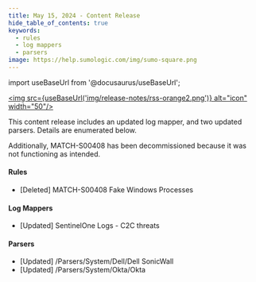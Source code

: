 ```yaml
---
title: May 15, 2024 - Content Release
hide_table_of_contents: true
keywords:
  - rules
  - log mappers
  - parsers
image: https://help.sumologic.com/img/sumo-square.png
---
```


import useBaseUrl from '@docusaurus/useBaseUrl';

<a href="https://help.sumologic.com/release-notes-cse/rss.xml"><img src={useBaseUrl('img/release-notes/rss-orange2.png')} alt="icon" width="50"/></a>

This content release includes an updated log mapper, and two updated parsers. Details are enumerated below.

Additionally, MATCH-S00408 has been decommissioned because it was not functioning as intended.

#### Rules

* [Deleted] MATCH-S00408 Fake Windows Processes

#### Log Mappers

* [Updated] SentinelOne Logs - C2C threats

#### Parsers

* [Updated] /Parsers/System/Dell/Dell SonicWall
* [Updated] /Parsers/System/Okta/Okta
